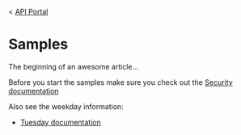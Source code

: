 < [API Portal](https://forrester.demo.axway.com/api-catalog)
# Samples

The beginning of an awesome article...

Before you start the samples make sure you check out the [Security documentation](security/Security.md)

Also see the weekday information:
* [Tuesday documentation](weeekday/TuesdayDoc.md)